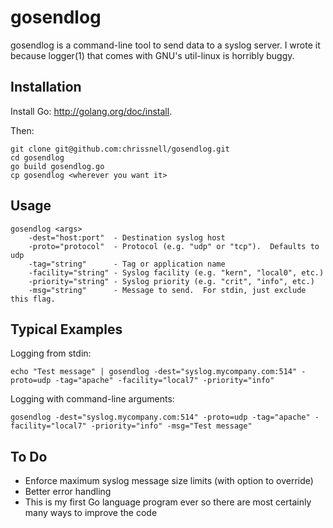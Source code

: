 gosendlog
=======

gosendlog is a command-line tool to send data to a syslog server.  I wrote it because logger(1) that comes with GNU's util-linux is horribly buggy.

Installation
------------
Install Go: http://golang.org/doc/install.

Then:
```
git clone git@github.com:chrissnell/gosendlog.git
cd gosendlog
go build gosendlog.go
cp gosendlog <wherever you want it>
```



Usage
-----
```
gosendlog <args>
    -dest="host:port"  - Destination syslog host
    -proto="protocol"  - Protocol (e.g. "udp" or "tcp").  Defaults to udp
    -tag="string"      - Tag or application name
    -facility="string" - Syslog facility (e.g. "kern", "local0", etc.)
    -priority="string" - Syslog priority (e.g. "crit", "info", etc.)
    -msg="string"      - Message to send.  For stdin, just exclude this flag.
```
 
Typical Examples
----------------

Logging from stdin: 
```
echo "Test message" | gosendlog -dest="syslog.mycompany.com:514" -proto=udp -tag="apache" -facility="local7" -priority="info"
```

Logging with command-line arguments:
```
gosendlog -dest="syslog.mycompany.com:514" -proto=udp -tag="apache" -facility="local7" -priority="info" -msg="Test message"
```
 
To Do
-----
* Enforce maximum syslog message size limits (with option to override)
* Better error handling
* This is my first Go language program ever so there are most certainly many ways to improve the code
